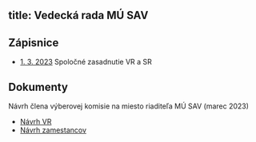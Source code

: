 title: Vedecká rada MÚ SAV
---


## Zápisnice

* [1. 3. 2023](vr/zapisnica_010323.pdf) Spoločné zasadnutie VR a SR  





## Dokumenty

Návrh člena výberovej komisie na miesto riaditeľa MÚ SAV (marec 2023)


* [Návrh VR](vr/navrh_vr.pdf) 
* [Návrh zamestancov](vr/navrh_zam.pdf)




